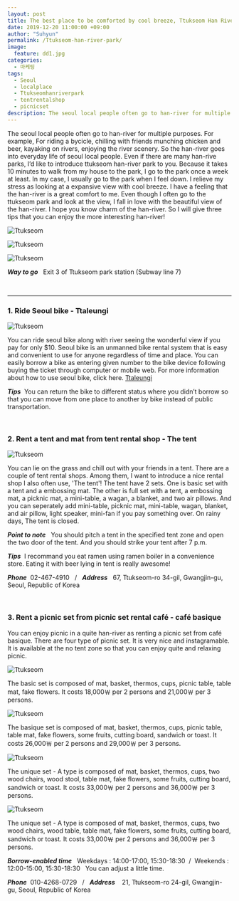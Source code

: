 ```yaml
---
layout: post
title: The best place to be comforted by cool breeze, Ttukseom Han River Park
date: 2019-12-20 11:00:00 +09:00
author: "Suhyun"
permalink: /Ttukseom-han-river-park/
image:
  feature: dd1.jpg
categories:
  - 마케팅
tags:
  - Seoul
  - localplace
  - Ttukseomhanriverpark
  - tentrentalshop
  - picnicset
description: The seoul local people often go to han-river for multiple purposes. For example, riding a bycicle, chilling with friends munching chicken and beer, kayaking on rivers, enjoying the river scenery. So the han-river goes into everyday life of seoul local people. 
---
```


The seoul local people often go to han-river for multiple purposes. For example, For riding a bycicle, chilling with friends munching chicken and beer, kayaking on rivers, enjoying the river scenery. So the han-river goes into everyday life of seoul local people. Even if there are many han-rive parks, I’d like to introduce ttukseom han-river park to you. Because it takes 10 minutes to walk from my house to the park, I go to the park once a week at least. In my case, I usually go to the park when I feel down. I relieve my stress as looking at a expansive view with cool breeze. I have a feeling that the han-river is a great comfort to me. Even though I often go to the ttukseom park and look at the view, I fall in love with the beautiful view of the han-river. I hope you know charm of the han-river. So I will give three tips that you can enjoy the more interesting han-river! 

![Ttukseom](/img1/03/dd3.jpg)

![Ttukseom](/img1/03/dd8.jpg)

![Ttukseom](/img1/03/dd9.jpg)

***Way to go*** &nbsp; Exit 3 of Ttukseom park station (Subway line 7)

<br />

<hr>

### 1. Ride Seoul bike - Ttaleungi ###

![Ttukseom](/img1/03/dd5.jpg)

You can ride seoul bike along with river seeing the wonderful view if you pay for only $10. Seoul bike is an unmanned bike rental system that is easy and convenient to use for anyone regardless of time and place. You can easily borrow a bike as entering given number to the bike device following buying the ticket through computer or mobile web. For more information about how to use seoul bike, click here.  [Ttaleungi](https://www.bikeseoul.com/main.do)

***Tips***&nbsp; You can return the bike to different status where you didn’t borrow so that you can move from one place to another by bike instead of public transportation.

<br />

### 2. Rent a tent and mat from tent rental shop - The tent

![Ttukseom](/img1/03/dd10.jpg)

You can lie on the grass and chill out with your friends in a tent. There are a couple of tent rental shops. Among them, I want to introduce a nice rental shop I also often use, 'The tent'! The tent have 2 sets. One is basic set with a tent and a embossing mat. The other is full set with a tent, a embossing mat, a picknic mat, a mini-table, a wagan, a blanket, and two air pillows. And you can seperately add mini-table, picknic mat, mini-table, wagan, blanket, and air pillow, light speaker, mini-fan if you pay something over. On rainy days, The tent is closed.

***Point to note*** &nbsp; You should pitch a tent in the specified tent zone and open the two door of the tent. And you should strike your tent after 7 p.m. 

***Tips***&nbsp; I recommand you eat ramen using ramen boiler in a convenience store. Eating it with beer lying in tent is really awesome! 

***Phone***&nbsp; 02-467-4910  &nbsp; / &nbsp; ***Address***&nbsp; &nbsp;67, Ttukseom-ro 34-gil, Gwangjin-gu, Seoul, Republic of Korea

<br />

### 3. Rent a picnic set from picnic set rental café - café basique ###

You can enjoy picnic in a quite han-river as renting a picnic set from café basique. There are four type of picnic set. It is very nice and instagramable. It is available at the no tent zone so that you can enjoy quite and relaxing picnic. 

![Ttukseom](/img1/03/basic.jpg)

The basic set is composed of mat, basket, thermos, cups, picnic table, table mat, fake flowers. It costs 18,000￦ per 2 persons and 21,000￦ per 3 persons.  

![Ttukseom](/img1/03/bai.jpg)

The basique set is composed of mat, basket, thermos, cups, picnic table, table mat, fake flowers, some fruits, cutting board, sandwich or toast. It costs 26,000￦ per 2 persons and 29,000￦ per 3 persons.

![Ttukseom](/img1/03/unia.jpg)

The unique set - A type is composed of mat, basket, thermos, cups, two wood chairs, wood stool, table mat, fake flowers, some fruits, cutting board, sandwich or toast. It costs 33,000￦ per 2 persons and 36,000￦ per 3 persons.

![Ttukseom](/img1/03/unib.jpg)

The unique set - A type is composed of mat, basket, thermos, cups, two wood chairs, wood table, table mat, fake flowers, some fruits, cutting board, sandwich or toast. It costs 33,000￦ per 2 persons and 36,000￦ per 3 persons.

***Borrow-enabled time*** &nbsp; Weekdays : 14:00-17:00, 15:30-18:30 &nbsp;/&nbsp; Weekends : 12:00-15:00, 15:30-18:30&nbsp; &nbsp;You can adjust a little time.

***Phone***&nbsp; 010-4268-0729 &nbsp; / &nbsp; ***Address***&nbsp; &nbsp; 21, Ttukseom-ro 24-gil, Gwangjin-gu, Seoul, Republic of Korea

